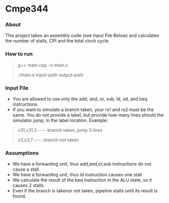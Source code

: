 # Cmpe344

### About
This project takes an assembly code (see Input File Below) and calculates the number of stalls, CPI and the total clock cycle.
### How to run
> g++ main.cpp -o main.o
> 
> ./main.o input-path output-path
### Input File
  * You are allowed to use only the add, and, or, sub, ld, sd, and beq instructions.
  * If you want to simulate a branch taken, your rs1 and rs2 must be the same. You do not provide a label, but provide how many lines should the simulator jump, in
the label location. Example:
  > x31,x31,3 ---- branch taken, jump 3 lines
  > 
  > x2,x3,7   ---- branch not taken
### Assumptions
  * We have a forwarding unit, thus add,and,or,sub instructions do not cause a stall.
  * We have a forwarding unit, thus ld instruction causes one stall
  * We calculate the result of the beq instruction in the ALU state, so it causes 2 stalls.
  * Even if the branch is takenor not taken, pipeline stalls until its result is found.
